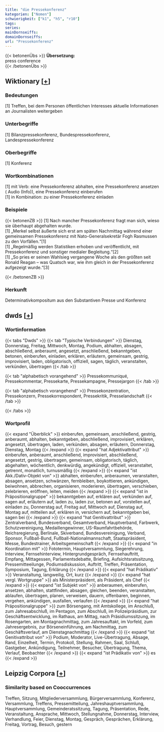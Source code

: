 ```yaml
---
title: "die Pressekonferenz"
kategorien: ["Nomen"]
schwierigkeit: ["k1", "h5", "r10"]
tags:
series:
mainDornseiffs:
domainDornseiffs:
url: "Pressekonferenz"
---
```


{{< betonenÜbs >}}
**Übersetzung:**  
press  conference  
{{< /betonenÜbs >}}

## Wiktionary [[+](https://de.wiktionary.org/wiki/Pressekonferenz)]

### Bedeutungen
[1] Treffen, bei dem Personen öffentlichen Interesses aktuelle Informationen an Journalisten weitergeben  

### Unterbegriffe
[1] Bilanzpressekonferenz, Bundespressekonferenz, Landespressekonferenz  

### Oberbegriffe
[1] Konferenz  

### Wortkombinationen
[1] mit Verb: eine Pressekonferenz abhalten, eine Pressekonferenz ansetzen ( Audio (Info)), eine Pressekonferenz einberufen  
[1] in Kombination: zu einer Pressekonferenz einladen  

### Beispiele
{{< betonenZB >}}
[1] Nach mancher Pressekonferenz fragt man sich, wieso sie überhaupt abgehalten wurde.  
[1] „Merkel selbst äußerte sich erst am späten Nachmittag während einer gemeinsamen Pressekonferenz mit Nato-Generalsekretär Fogh Rasmussen zu den Vorfällen.“[1]  
[1] „Regelmäßig werden Statistiken erhoben und veröffentlicht, mit Pressekonferenz und sonstiger medialer Begleitung.“[2]  
[1] „So pries er seinen Wahlsieg vergangene Woche als den größten seit Ronald Reagan – was Quatsch war, wie ihm gleich in der Pressekonferenz aufgezeigt wurde.“[3]  

{{< /betonenZB >}}
### Herkunft
Determinativkompositum aus den Substantiven Presse und Konferenz  



## dwds [[+](https://www.dwds.de/wb/Pressekonferenz)]

### Wortinformation
{{< tabs "Dwds" >}}
{{< tab "Typische Verbindungen" >}}
Dienstag, Donnerstag, Freitag, Mittwoch, Montag, Podium, abhalten, absagen, abschließend, anberaumt, angesetzt, anschließend, bekanntgeben, betonen, einberufen, einladen, erklären, erläutern, gemeinsam, gestrig, improvisiert, laden, obligatorisch, offiziell, sagen, täglich, veranstalten, verkünden, übertragen
{{< /tab >}}

{{< tab "alphabetisch vorangehend" >}}
Pressekommuniqué, Pressekommentar, Pressekarte, Pressekampagne, Pressejargon
{{< /tab >}}

{{< tab "alphabetisch vorangehend" >}}
Pressekonzentration, Pressekonzern, Pressekorrespondent, Pressekritik, Presselandschaft
{{< /tab >}}

{{< /tabs >}}

### Wortprofil
{{< expand "Überblick" >}} einberufen, gemeinsam, anschließend, gestrig, anberaumt, abhalten, bekanntgeben, abschließend, improvisiert, erklären, angesetzt, übertragen, laden, verkünden, absagen, erläutern, Donnerstag, Dienstag, Montag {{< /expand >}}
{{< expand "hat Adjektivattribut" >}} einberufen, anberaumt, anschließend, improvisiert, abschließend, angesetzt, gestrig, übertragen, gemeinsam, obligatorisch, täglich, abgehalten, wöchentlich, denkwürdig, angekündigt, offiziell, veranstaltet, getrennt, monatlich, turnusmäßig {{< /expand >}}
{{< expand "ist Akk./Dativ-Objekt von" >}} abhalten, einberufen, anberaumen, veranstalten, absagen, ansetzen, schwänzen, fernbleiben, boykottieren, ankündigen, beiwohnen, abbrechen, organisieren, moderieren, übertragen, verschieben, zelebrieren, eröffnen, leiten, meiden {{< /expand >}}
{{< expand "ist in Präpositionalgruppe" >}} bekanntgeben auf, erklären auf, verkünden auf, sagen auf, erläutern auf, laden zu, laden zur, betonen auf, vorstellen auf, einladen zu, Donnerstag auf, Freitag auf, Mittwoch auf, Dienstag auf, Montag auf, mitteilen auf, erklären in, versichern auf, bekanntgeben bei, sagen bei {{< /expand >}}
{{< expand "hat Genitivattribut" >}} Zentralverband, Bundesverband, Gesamtverband, Hauptverband, Farbwerk, Schutzvereinigung, Medaillengewinner, US-Raumfahrtbehörde, Reichsregierung, Berlinale, Skiverband, Bundesvereinigung, Verband, Sponsor, Fußball-Bund, Fußball-Nationalmannschaft, Staatspräsident, Messe, Bundestrainer, Arbeitsgemeinschaft {{< /expand >}}
{{< expand "in Koordination mit" >}} Fototermin, Hauptversammlung, Siegerehrung, Interview, Fernsehinterview, Hintergrundgespräch, Fernsehauftritt, Empfang, Mittagessen, Parlamentsdebatte, Briefing, Aufsichtsratssitzung, Pressemitteeilunge, Podiumsdiskussion, Auftritt, Treffen, Präsentation, Symposium, Tagung, Erklärung {{< /expand >}}
{{< expand "hat Prädikativ" >}} Veranstaltung, langweilig, Ort, kurz {{< /expand >}}
{{< expand "hat vergl. Wortgruppe" >}} als Ministerpräsident, als Präsident, als Chef {{< /expand >}}
{{< expand "ist Subjekt von" >}} anberaumen, einberufen, ansetzen, abhalten, stattfinden, absagen, gleichen, beenden, veranstalten, ablaufen, übertragen, planen, verweisen, dauern, offenbaren, beginnen, vergehen, ankündigen, ausfallen, verlaufen {{< /expand >}}
{{< expand "hat Präpositionalgruppe" >}} zum Börsengang, mit Amtskollege, im Anschluß, zum Jahresabschluß, im Pentagon, zum Abschluß, im Polizeipräsidium, zur Geschäftsentwicklung, im Rathaus, am Mittag, nach Präsidiumssitzung, im Rosengarten, am Montagnachmittag, zum Jahresauftakt, im Vorfeld, zum Jahresergebnis, zur Börseneinführung, am Nachmittag, zum Geschäftsverlauf, am Dienstagnachmittag {{< /expand >}}
{{< expand "ist Genitivattribut von" >}} Podium, Moderator, Live-Übertragung, Absage, Rand, Einzelheit, Termin, Protokoll, Stellung, Rahmen, Saal, Schluß, Gastgeber, Ankündigung, Teilnehmer, Besucher, Übertragung, Thema, Verlauf, Beobachter {{< /expand >}}
{{< expand "ist Prädikativ von" >}} es {{< /expand >}}

## Leipzig Corpora [[+](https://corpora.uni-leipzig.de/en/res?word=Pressekonferenz&corpusId=deu_newscrawl-public_2018)]


### Similarity based on Cooccurrences
Treffen, Sitzung, Mitgliederversammlung, Bürgerversammlung, Konferenz, Versammlung, Treffens, Pressemitteilung, Jahreshauptversammlung, Hauptversammlung, Gemeinderatssitzung, Tagung, Präsentation, Rede, Veranstaltung, Ansprache, Mittwoch, Stellungnahme, Donnerstag, Interview, Verhandlung, Feier, Dienstag, Montag, Gespräch, Gesprächen, Erklärung, Freitag, Vortrag, Besuch, gestern

